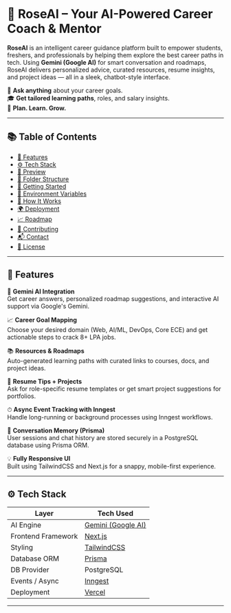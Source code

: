 # 🌹 RoseAI – Your AI-Powered Career Coach & Mentor

**RoseAI** is an intelligent career guidance platform built to empower students, freshers, and professionals by helping them explore the best career paths in tech. Using **Gemini (Google AI)** for smart conversation and roadmaps, RoseAI delivers personalized advice, curated resources, resume insights, and project ideas — all in a sleek, chatbot-style interface.

🧠 **Ask anything** about your career goals.  
🎓 **Get tailored learning paths**, roles, and salary insights.  
📘 **Plan. Learn. Grow.**

---

## 📚 Table of Contents

- [🌟 Features](#-features)
- [⚙️ Tech Stack](#️-tech-stack)
- [📸 Preview](#-preview)
- [📂 Folder Structure](#-folder-structure)
- [🚀 Getting Started](#-getting-started)
- [🔐 Environment Variables](#-environment-variables)
- [🔄 How It Works](#-how-it-works)
- [🌍 Deployment](#-deployment)
- [📈 Roadmap](#-roadmap)
- [🤝 Contributing](#-contributing)
- [📬 Contact](#-contact)
- [📝 License](#-license)

---

## 🌟 Features

🔮 **Gemini AI Integration**  
Get career answers, personalized roadmap suggestions, and interactive AI support via Google's Gemini.

📈 **Career Goal Mapping**  
Choose your desired domain (Web, AI/ML, DevOps, Core ECE) and get actionable steps to crack 8+ LPA jobs.

📚 **Resources & Roadmaps**  
Auto-generated learning paths with curated links to courses, docs, and project ideas.

📄 **Resume Tips + Projects**  
Ask for role-specific resume templates or get smart project suggestions for portfolios.

⏱ **Async Event Tracking with Inngest**  
Handle long-running or background processes using Inngest workflows.

🧵 **Conversation Memory (Prisma)**  
User sessions and chat history are stored securely in a PostgreSQL database using Prisma ORM.

💡 **Fully Responsive UI**  
Built using TailwindCSS and Next.js for a snappy, mobile-first experience.

---

## ⚙️ Tech Stack

| Layer              | Tech Used                              |
|--------------------|----------------------------------------|
| AI Engine          | [Gemini (Google AI)](https://ai.google.dev/) |
| Frontend Framework | [Next.js](https://nextjs.org)          |
| Styling            | [TailwindCSS](https://tailwindcss.com) |
| Database ORM       | [Prisma](https://www.prisma.io)        |
| DB Provider        | PostgreSQL                             |
| Events / Async     | [Inngest](https://www.inngest.com)      |
| Deployment         | [Vercel](https://vercel.com)           |

---



